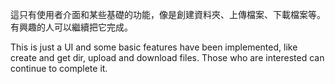 這只有使用者介面和某些基礎的功能，像是創建資料夾、上傳檔案、下載檔案等。
有興趣的人可以繼續把它完成。

This is just a  UI and some basic features have been implemented, like create and get dir, upload and download files.
Those who are interested can continue to complete it.